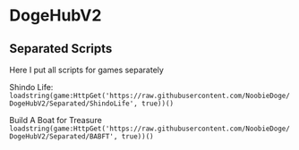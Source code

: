 # DogeHubV2

## Separated Scripts

Here I put all scripts for games separately

  Shindo Life:
  ```loadstring(game:HttpGet('https://raw.githubusercontent.com/NoobieDoge/DogeHubV2/Separated/ShindoLife', true))()```

  Build A Boat for Treasure
  ```loadstring(game:HttpGet('https://raw.githubusercontent.com/NoobieDoge/DogeHubV2/Separated/BABFT', true))()```
  

